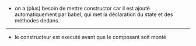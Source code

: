 - on a (plus) besoin de mettre constructor car il est ajouté automatiquement par babel, qui met la déclaration du state et des méthodes dedans.

---

- le constructeur est executé avant que le composant soit monté
